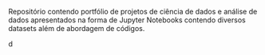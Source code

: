 Repositório contendo portfólio de projetos de ciência de dados e análise de dados apresentados na forma de Jupyter Notebooks contendo diversos datasets além de abordagem de códigos.

d
